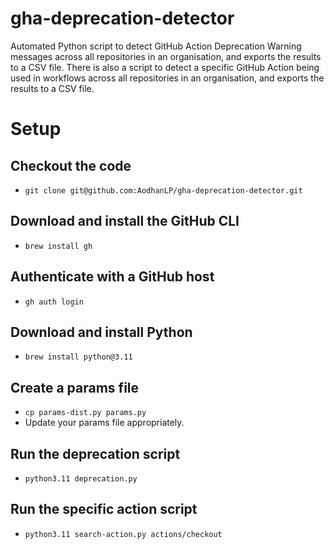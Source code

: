 # gha-deprecation-detector
Automated Python script to detect GitHub Action Deprecation Warning messages across all repositories in an organisation, and exports the results to a CSV file.
There is also a script to detect a specific GitHub Action being used in workflows across all repositories in an organisation, and exports the results to a CSV file.

# Setup

## Checkout the code
- `git clone git@github.com:AodhanLP/gha-deprecation-detector.git`

## Download and install the GitHub CLI
- `brew install gh`

## Authenticate with a GitHub host
- `gh auth login`

## Download and install Python
- `brew install python@3.11`

## Create a params file
- `cp params-dist.py params.py`
- Update your params file appropriately.

## Run the deprecation script
- `python3.11 deprecation.py`

## Run the specific action script
- `python3.11 search-action.py actions/checkout`
